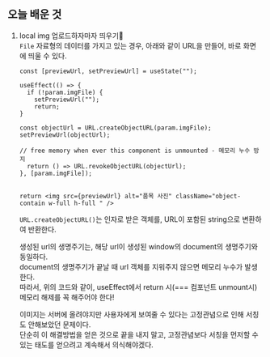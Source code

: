 ## 오늘 배운 것 
1. local img 업로드하자마자 띄우기🎨   
  `File` 자료형의 데이터를 가지고 있는 경우, 아래와 같이 URL을 만들어, 바로 화면에 띄울 수 있다.   
    
    ``` tsx
    const [previewUrl, setPreviewUrl] = useState("");
    
    useEffect(() => {
      if (!param.imgFile) {
        setPreviewUrl("");
        return;
    }

    const objectUrl = URL.createObjectURL(param.imgFile);
    setPreviewUrl(objectUrl);

    // free memory when ever this component is unmounted - 메모리 누수 방지 
      return () => URL.revokeObjectURL(objectUrl);
    }, [param.imgFile]);
  
  
    return <img src={previewUrl} alt="품목 사진" className="object-contain w-full h-full " />
    
    ```
  
    `URL.createObjectURL()`는 인자로 받은 객체를, URL이 포함된 string으로 변환하여 반환한다.    
      
    생성된 url의 생명주기는, 해당 url이 생성된 window의 document의 생명주기와 동일하다.  
    document의 생명주기가 끝날 때 url 객체를 지워주지 않으면 메모리 누수가 발생한다.   
    따라서, 위의 코드와 같이, useEffect에서 return 시(=== 컴포넌트 unmount시) 메모리 해제를 꼭 해주어야 한다! 
    
    
    이미지는 서버에 올려야지만 사용자에게 보여줄 수 있다는 고정관념으로 인해 서칭도 안해보았던 문제이다.   
    단순히 이 해결방법을 얻은 것으로 끝을 내지 말고, 고정관념보다 서칭을 먼저할 수 있는 태도를 얻으려고 계속해서 의식해야겠다. 
